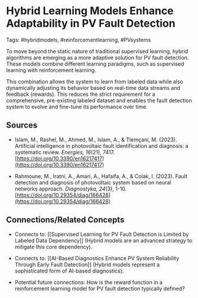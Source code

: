 # Hybrid Learning Models Enhance Adaptability in PV Fault Detection

Tags: #hybridmodels, #reinforcementlearning, #PVsystems

To move beyond the static nature of traditional supervised learning, hybrid algorithms are emerging as a more adaptive solution for PV fault detection. These models combine different learning paradigms, such as supervised learning with reinforcement learning.

This combination allows the system to learn from labeled data while also dynamically adjusting its behavior based on real-time data streams and feedback (rewards). This reduces the strict requirement for a comprehensive, pre-existing labeled dataset and enables the fault detection system to evolve and fine-tune its performance over time.

## Sources

- Islam, M., Rashel, M., Ahmed, M., Islam, A., & Tlemçani, M. (2023). Artificial intelligence in photovoltaic fault identification and diagnosis: a systematic review. _Energies, 16_(21), 7417. [https://doi.org/10.3390/en16217417](https://doi.org/10.3390/en16217417)
    
- Rahmoune, M., Iratni, A., Amari, A., Hafaifa, A., & Colak, I. (2023). Fault detection and diagnosis of photovoltaic system based on neural networks approach. _Diagnostyka, 24_(3), 1-10. [https://doi.org/10.29354/diag/166428](https://doi.org/10.29354/diag/166428)
    

## Connections/Related Concepts

- Connects to: [[Supervised Learning for PV Fault Detection is Limited by Labeled Data Dependency]] (Hybrid models are an advanced strategy to mitigate this core dependency).
    
- Connects to: [[AI-Based Diagnostics Enhance PV System Reliability Through Early Fault Detection]] (Hybrid models represent a sophisticated form of AI-based diagnostics).
    
- Potential future connections: How is the reward function in a reinforcement learning model for PV fault detection typically defined?